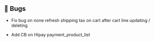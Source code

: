 ## 🐛 Bugs

- Fix bug on none refresh shipping tax on cart after cart line updating / deleting

- Add CB on Hipay payment_product_list